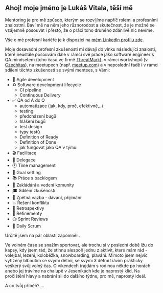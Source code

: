 ## Ahoj! moje jméno je Lukáš Vitala, těší mě
Mentoring je pro mě způsob, kterým se rozvíjíme napříč rolemi a profesními znalostmi. Baví mě na něm jeho různorodost a skutečnost, že je možné se vzájemně posouvat i přesto, že o práci toho druhého zdánlivě nic nevíme.

Vše o mé profesní kariéře je k dispozici na [mém LinkedIn profilu zde](https://www.linkedin.com/in/lukas-vitala-78121061/).

Moje dosavadní profesní zkušenosti mi dávají do vínku následující znalosti, které neustále posouvám dále v rámci své práce jako software engineer s QA mindsetem (toho času ve firmě [ThreatMark](https://www.threatmark.com/contact/)), v rámci workshopů (v [Czechitas](https://www.czechitas.cz)), na meetupech (např. [meetup.com](https://www.meetup.com/techmeetupostrava/)) a v neposlední řadě i v rámci sdílení těchto zkušeností se svými mentees, s Vámi:
* 🚀 Agile development
* ♻️ Software development lifecycle
  * CI pipeline
  * Continuous Delivery
* ✅ QA od A do Q
  * automatizace (jak, kdy, proč, efektivně,..)
  * testing
  * předcházení bugů
  * hlášení bugů
  * test design
  * typy testů
  * Definition of Ready
  * Definition of Done
  * jak fungovat jako QA v týmu
* 🎬 Facilitace
* 🐝 Delegace
* 🕙 Time management
* 🎯 Goal setting
* 📚 Práce s backlogem
* 👥 Zakládání a vedení komunity
* 🎓 Sdílení zkušeností
* 📣 Zpětná vazba - dávání, přijímání
* 💥 Řešení konfliktu
* 📝 Retrospektivy
* 🔪 Refinementy
* 📺 Sprint Reviews
* 📅 Daily Scrum

Určitě jsem na pár oblastí zapomněl..

Ve volném čase se snažím sportovat, ale trochu si v poslední době lžu do kapsy, kdy jsem rád, že stihnu alespoň jednu z aktivit, které mám rád - volejbal, lezení, koloběžka, snowboarding, plavání.
Mimoto jsem nejvíc vytížený blbnutím se svými dětmi, se svými 3 dětmi trávím prakticky veškerý svůj volný čas.
O víkendech trajdám s rodinou někde po horách anebo jej trávíme na chalupě v Jeseníkách kde je naprostý klid. Na pročištění hlavy a nabrání sil do dalšího týdne, pro mě, naprostý ideál.

A co tvůj příběh? ...
